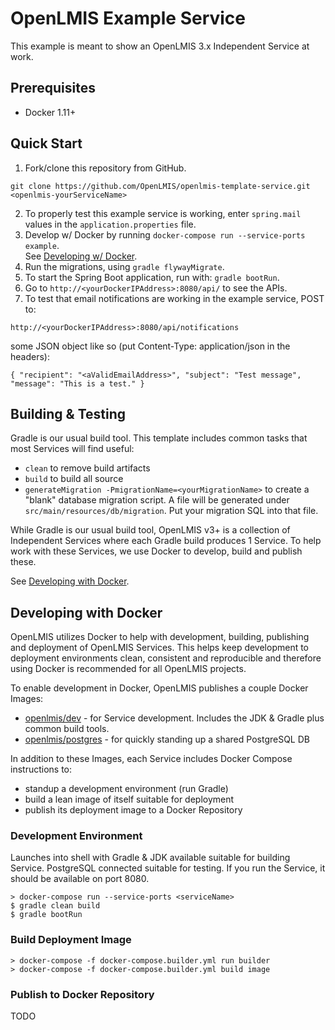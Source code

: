 # OpenLMIS Example Service
This example is meant to show an OpenLMIS 3.x Independent Service at work.

## Prerequisites
* Docker 1.11+

## Quick Start
1. Fork/clone this repository from GitHub.

 ```shell
 git clone https://github.com/OpenLMIS/openlmis-template-service.git <openlmis-yourServiceName>
 ```
2. To properly test this example service is working, enter `spring.mail` values in the `application.properties` file.
3. Develop w/ Docker by running `docker-compose run --service-ports example`.  
See [Developing w/ Docker](#devdocker).
4. Run the migrations, using `gradle flywayMigrate`.
5. To start the Spring Boot application, run with: `gradle bootRun`.
6. Go to `http://<yourDockerIPAddress>:8080/api/` to see the APIs.
7. To test that email notifications are working in the example service, POST to:

 `http://<yourDockerIPAddress>:8080/api/notifications`
 
 some JSON object like so (put Content-Type: application/json in the headers):
 
 ```
 { "recipient": "<aValidEmailAddress>", "subject": "Test message", "message": "This is a test." }
 ```

## Building & Testing

Gradle is our usual build tool.  This template includes common tasks 
that most Services will find useful:

- `clean` to remove build artifacts
- `build` to build all source
- `generateMigration -PmigrationName=<yourMigrationName>` to create a 
"blank" database migration script. A file 
will be generated under `src/main/resources/db/migration`. Put your 
migration SQL into that file.

While Gradle is our usual build tool, OpenLMIS v3+ is a collection of 
Independent Services where each Gradle build produces 1 Service. 
To help work with these Services, we use Docker to develop, build and 
publish these.

See [Developing with Docker](#devdocker). 

## <a name="devdocker"></a> Developing with Docker

OpenLMIS utilizes Docker to help with development, building, publishing
and deployment of OpenLMIS Services. This helps keep development to 
deployment environments clean, consistent and reproducible and 
therefore using Docker is recommended for all OpenLMIS projects.

To enable development in Docker, OpenLMIS publishes a couple Docker 
Images:

- [openlmis/dev](https://hub.docker.com/r/openlmis/dev/) - for Service 
development.  Includes the JDK & Gradle plus common build tools.
- [openlmis/postgres](https://hub.docker.com/r/openlmis/postgres/) - for 
quickly standing up a shared PostgreSQL DB

In addition to these Images, each Service includes Docker Compose 
instructions to:

- standup a development environment (run Gradle)
- build a lean image of itself suitable for deployment
- publish its deployment image to a Docker Repository

### Development Environment
Launches into shell with Gradle & JDK available suitable for building 
Service.  PostgreSQL connected suitable for testing. If you run the 
Service, it should be available on port 8080.

```shell
> docker-compose run --service-ports <serviceName>
$ gradle clean build
$ gradle bootRun
```

### Build Deployment Image
```shell
> docker-compose -f docker-compose.builder.yml run builder
> docker-compose -f docker-compose.builder.yml build image
```

### Publish to Docker Repository
TODO
